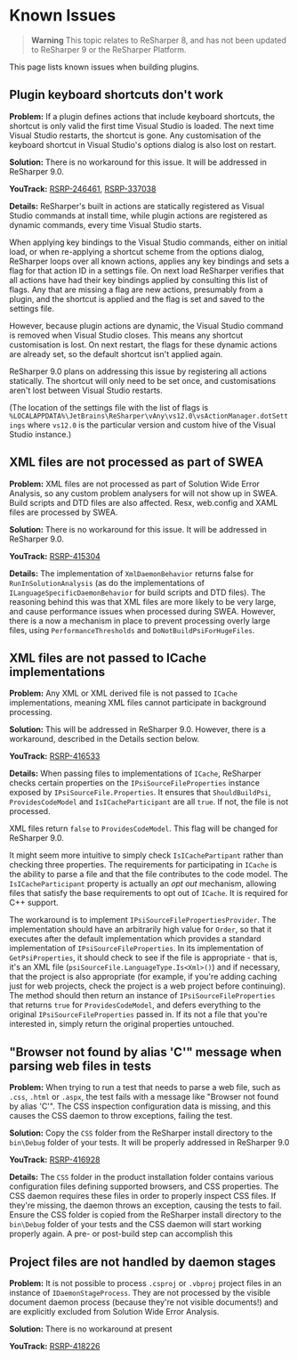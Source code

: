 # Known Issues

> **Warning** This topic relates to ReSharper 8, and has not been updated to ReSharper 9 or the ReSharper Platform.

This page lists known issues when building plugins.

<!-- toc -->

## Plugin keyboard shortcuts don't work

**Problem:** If a plugin defines actions that include keyboard shortcuts, the shortcut is only valid the first time Visual Studio is loaded. The next time Visual Studio restarts, the shortcut is gone. Any customisation of the keyboard shortcut in Visual Studio's options dialog is also lost on restart.

**Solution:** There is no workaround for this issue. It will be addressed in ReSharper 9.0.

**YouTrack:** [RSRP-246461](http://youtrack.jetbrains.com/issue/RSRP-246461), [RSRP-337038](http://youtrack.jetbrains.com/issue/RSRP-337038)

**Details:** ReSharper's built in actions are statically registered as Visual Studio commands at install time, while plugin actions are registered as dynamic commands, every time Visual Studio starts.

When applying key bindings to the Visual Studio commands, either on initial load, or when re-applying a shortcut scheme from the options dialog, ReSharper loops over all known actions, applies any key bindings and sets a flag for that action ID in a settings file. On next load ReSharper verifies that all actions have had their key bindings applied by consulting this list of flags. Any that are missing a flag are new actions, presumably from a plugin, and the shortcut is applied and the flag is set and saved to the settings file.

However, because plugin actions are dynamic, the Visual Studio command is removed when Visual Studio closes. This means any shortcut customisation is lost. On next restart, the flags for these dynamic actions are already set, so the default shortcut isn't applied again.

ReSharper 9.0 plans on addressing this issue by registering all actions statically. The shortcut will only need to be set once, and customisations aren't lost between Visual Studio restarts.

(The location of the settings file with the list of flags is `%LOCALAPPDATA%\JetBrains\ReSharper\vAny\vs12.0\vsActionManager.dotSettings` where `vs12.0` is the particular version and custom hive of the Visual Studio instance.)

## XML files are not processed as part of SWEA

**Problem:** XML files are not processed as part of Solution Wide Error Analysis, so any custom problem analysers for will not show up in SWEA. Build scripts and DTD files are also affected. Resx, web.config and XAML files are processed by SWEA.

**Solution:** There is no workaround for this issue. It will be addressed in ReSharper 9.0.

**YouTrack:** [RSRP-415304](http://youtrack.jetbrains.com/issue/RSRP-415304)

**Details:** The implementation of `XmlDaemonBehavior` returns false for `RunInSolutionAnalysis` (as do the implementations of `ILanguageSpecificDaemonBehavior` for build scripts and DTD files). The reasoning behind this was that XML files are more likely to be very large, and cause performance issues when processed during SWEA. However, there is a now a mechanism in place to prevent processing overly large files, using `PerformanceThresholds` and `DoNotBuildPsiForHugeFiles`. 

## XML files are not passed to ICache implementations

**Problem:** Any XML or XML derived file is not passed to `ICache` implementations, meaning XML files cannot participate in background processing.

**Solution:** This will be addressed in ReSharper 9.0. However, there is a workaround, described in the Details section below.

**YouTrack:** [RSRP-416533](http://youtrack.jetbrains.com/issue/RSRP-416533)

**Details:** When passing files to implementations of `ICache`, ReSharper checks certain properties on the `IPsiSourceFileProperties` instance exposed by `IPsiSourceFile.Properties`. It ensures that `ShouldBuildPsi`, `ProvidesCodeModel` and `IsICacheParticipant` are all `true`. If not, the file is not processed.

XML files return `false` to `ProvidesCodeModel`. This flag will be changed for ReSharper 9.0.

It might seem more intuitive to simply check `IsICachePartipant` rather than checking three properties. The requirements for participating in `ICache` is the ability to parse a file and that the file contributes to the code model. The `IsICacheParticipant` property is actually an *opt out* mechanism, allowing files that satisfy the base requirements to opt out of `ICache`. It is required for C++ support.

The workaround is to implement `IPsiSourceFilePropertiesProvider`. The implementation should have an arbitrarily high value for `Order`, so that it executes after the default implementation which provides a standard implementation of `IPsiSourceFileProperties`. In its implementation of `GetPsiProperties`, it should check to see if the file is appropriate - that is, it's an XML file (`psiSourceFile.LanguageType.Is<Xml>()`) and if necessary, that the project is also appropriate (for example, if you're adding caching just for web projects, check the project is a web project before continuing). The method should then return an instance of `IPsiSourceFileProperties` that returns `true` for `ProvidesCodeModel`, and defers everything to the original `IPsiSourceFileProperties` passed in. If its not a file that you're interested in, simply return the original properties untouched.

## "Browser not found by alias 'C'" message when parsing web files in tests

**Problem:** When trying to run a test that needs to parse a web file, such as `.css`, `.html` or `.aspx`, the test fails with a message like "Browser not found by alias 'C'". The CSS inspection configuration data is missing, and this causes the CSS daemon to throw exceptions, failing the test.

**Solution:** Copy the `CSS` folder from the ReSharper install directory to the `bin\Debug` folder of your tests. It will be properly addressed in ReSharper 9.0

**YouTrack:** [RSRP-416928](http://youtrack.jetbrains.com/issue/RSRP-416928)

**Details:** The `CSS` folder in the product installation folder contains various configuration files defining supported browsers, and CSS properties. The CSS daemon requires these files in order to properly inspect CSS files. If they're missing, the daemon throws an exception, causing the tests to fail. Ensure the CSS folder is copied from the ReSharper install directory to the `bin\Debug` folder of your tests and the CSS daemon will start working properly again. A pre- or post-build step can accomplish this

## Project files are not handled by daemon stages

**Problem:** It is not possible to process `.csproj` or `.vbproj` project files in an instance of `IDaemonStageProcess`. They are not processed by the visible document daemon process (because they're not visible documents!) and are explicitly excluded from Solution Wide Error Analysis.

**Solution:** There is no workaround at present

**YouTrack:** [RSRP-418226](http://youtrack.jetbrains.com/issue/RSRP-418226)
